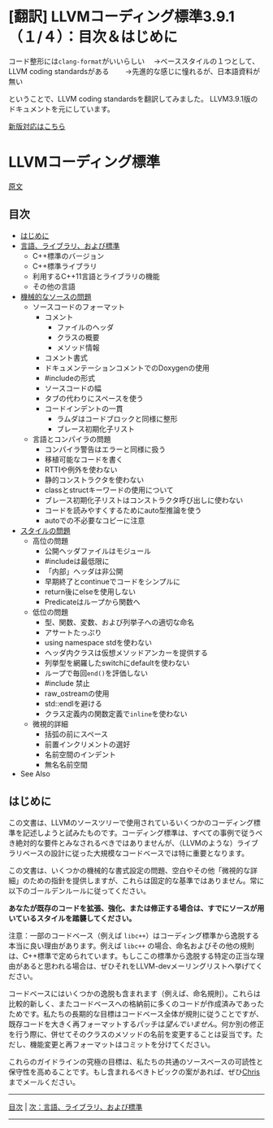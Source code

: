 <!--
id: 5d9fae50d941655350ca
url: https://qiita.com/tenmyo/items/5d9fae50d941655350ca
created_at: 2017-03-02T23:23:12+09:00
updated_at: 2018-01-06T16:01:52+09:00
private: false
coediting: false
tags:
- C++:
  - "11"
- LLVM:
  - 3.9.1
- 翻訳
- コーディング規約
- clang-format
team: null
-->

# [翻訳] LLVMコーディング標準3.9.1（１/４）：目次＆はじめに

コード整形には`clang-format`がいいらしい
　→ベーススタイルの１つとして、LLVM coding standardsがある
　　→先進的な感じに憧れるが、日本語資料が無い

ということで、LLVM coding standardsを翻訳してみました。
LLVM3.9.1版のドキュメントを元にしています。

[新版対応はこちら](//qiita.com/tenmyo/items/7e4847b88e63d5769dd8)


LLVMコーディング標準
=====================
[原文](http://releases.llvm.org/3.9.1/docs/CodingStandards.html)

目次
----
- [はじめに](#はじめに)
- [言語、ライブラリ、および標準](/tenmyo/items/e1194d8093b7a79abd5f)
    - C++標準のバージョン
    - C++標準ライブラリ
    - 利用するC++11言語とライブラリの機能
    - その他の言語
- [機械的なソースの問題](/tenmyo/items/eb0fd21212ff0184e933)
    - ソースコードのフォーマット
        - コメント
            - ファイルのヘッダ
            - クラスの概要
            - メソッド情報
        - コメント書式
        - ドキュメンテーションコメントでのDoxygenの使用
        - #includeの形式
        - ソースコードの幅
        - タブの代わりにスペースを使う
        - コードインデントの一貫
            - ラムダはコードブロックと同様に整形
            - ブレース初期化子リスト
    - 言語とコンパイラの問題
        - コンパイラ警告はエラーと同様に扱う
        - 移植可能なコードを書く
        - RTTIや例外を使わない
        - 静的コンストラクタを使わない
        - classとstructキーワードの使用について
        - ブレース初期化子リストはコンストラクタ呼び出しに使わない
        - コードを読みやすくするためにauto型推論を使う
        - autoでの不必要なコピーに注意
- [スタイルの問題](/tenmyo/items/c452c5c527b743d4b96e)
    - 高位の問題
        - 公開ヘッダファイルはモジュール
        - #includeは最低限に
        - 「内部」ヘッダは非公開
        - 早期終了とcontinueでコードをシンプルに
        - return後にelseを使用しない
        - Predicateはループから関数へ
    - 低位の問題
        - 型、関数、変数、および列挙子への適切な命名
        - アサートたっぷり
        - using namespace stdを使わない
        - ヘッダ内クラスは仮想メソッドアンカーを提供する
        - 列挙型を網羅したswitchにdefaultを使わない
        - ループで毎回`end()`を評価しない
        - #include <iostream>禁止
        - raw_ostreamの使用
        - std::endlを避ける
        - クラス定義内の関数定義で`inline`を使わない
    - 微視的詳細
        - 括弧の前にスペース
        - 前置インクリメントの選好
        - 名前空間のインデント
        - 無名名前空間
- See Also


はじめに
------------

この文書は、LLVMのソースツリーで使用されているいくつかのコーディング標準を記述しようと試みたものです。コーディング標準は、すべての事例で従うべき絶対的な要件とみなされるべきではありませんが、（LLVMのような）ライブラリベースの設計に従った大規模なコードベースでは特に重要となります。

この文書は、いくつかの機械的な書式設定の問題、空白やその他「微視的な詳細」のための指針を提供しますが、これらは固定的な基準ではありません。常に以下のゴールデンルールに従ってください。

**あなたが既存のコードを拡張、強化、または修正する場合は、すでにソースが用いているスタイルを踏襲してください。**


注意：一部のコードベース（例えば `libc++`）はコーディング標準から逸脱する本当に良い理由があります。例えば `libc++` の場合、命名およびその他の規則は、C++標準で定められています。もしここの標準から逸脱する特定の正当な理由があると思われる場合は、ぜひそれをLLVM-devメーリングリストへ挙げてください。

コードベースにはいくつかの逸脱も含まれます（例えば、命名規則）。これらは比較的新しく、またコードベースへの格納前に多くのコードが作成済みであったためです。私たちの長期的な目標はコードベース全体が規則に従うことですが、既存コードを大きく再フォーマットするパッチは*望んでいません*。何か別の修正を行う際に、併せてそのクラスのメソッドの名前を変更することは妥当です。ただし、機能変更と再フォーマットはコミットを分けてください。

これらのガイドラインの究極の目標は、私たちの共通のソースベースの可読性と保守性を高めることです。もし含まれるべきトピックの案があれば、ぜひ[Chris](mailto:sabre@nondot.org)までメールください。

----
[目次](#目次) | [次：言語、ライブラリ、および標準](/tenmyo/items/e1194d8093b7a79abd5f)

----
